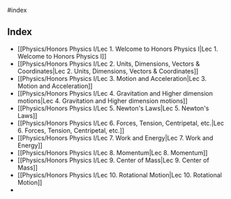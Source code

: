#index 

## Index 
- [[Physics/Honors Physics I/Lec 1. Welcome to Honors Physics I|Lec 1. Welcome to Honors Physics I]]
- [[Physics/Honors Physics I/Lec 2. Units, Dimensions, Vectors & Coordinates|Lec 2. Units, Dimensions, Vectors & Coordinates]]
- [[Physics/Honors Physics I/Lec 3. Motion and Acceleration|Lec 3. Motion and Acceleration]]
- [[Physics/Honors Physics I/Lec 4. Gravitation and Higher dimension motions|Lec 4. Gravitation and Higher dimension motions]]
- [[Physics/Honors Physics I/Lec 5. Newton's Laws|Lec 5. Newton's Laws]]
- [[Physics/Honors Physics I/Lec 6. Forces, Tension, Centripetal, etc.|Lec 6. Forces, Tension, Centripetal, etc.]]
- [[Physics/Honors Physics I/Lec 7. Work and Energy|Lec 7. Work and Energy]]
- [[Physics/Honors Physics I/Lec 8. Momentum|Lec 8. Momentum]]
- [[Physics/Honors Physics I/Lec 9. Center of Mass|Lec 9. Center of Mass]]
- [[Physics/Honors Physics I/Lec 10. Rotational Motion|Lec 10. Rotational Motion]]
- 